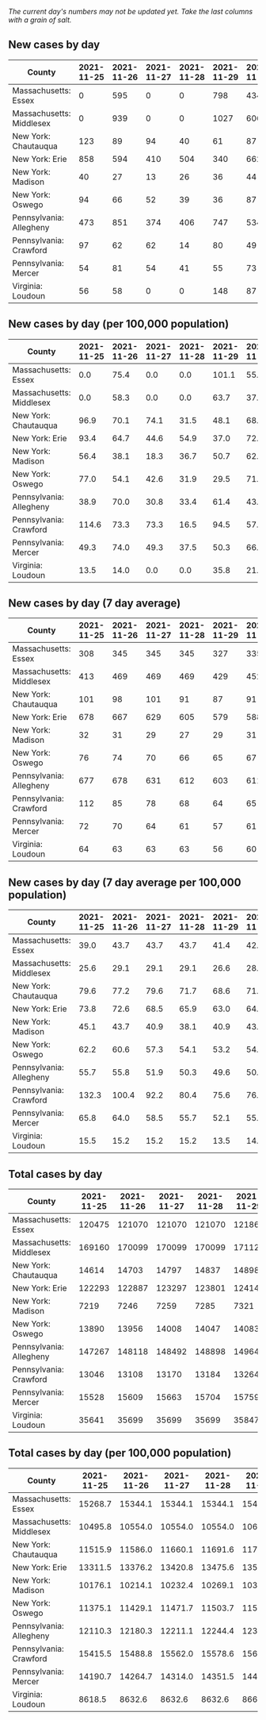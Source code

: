 _The current day's numbers may not be updated yet. Take the last columns with a grain of salt._
## New cases by day

| County | 2021-11-25 | 2021-11-26 | 2021-11-27 | 2021-11-28 | 2021-11-29 | 2021-11-30 | 2021-12-01 |
| --- | --- | --- | --- | --- | --- | --- | --- |
| Massachusetts: Essex | 0 | 595 | 0 | 0 | 798 | 434 |  |
| Massachusetts: Middlesex | 0 | 939 | 0 | 0 | 1027 | 606 |  |
| New York: Chautauqua | 123 | 89 | 94 | 40 | 61 | 87 |  |
| New York: Erie | 858 | 594 | 410 | 504 | 340 | 662 |  |
| New York: Madison | 40 | 27 | 13 | 26 | 36 | 44 |  |
| New York: Oswego | 94 | 66 | 52 | 39 | 36 | 87 |  |
| Pennsylvania: Allegheny | 473 | 851 | 374 | 406 | 747 | 534 |  |
| Pennsylvania: Crawford | 97 | 62 | 62 | 14 | 80 | 49 |  |
| Pennsylvania: Mercer | 54 | 81 | 54 | 41 | 55 | 73 |  |
| Virginia: Loudoun | 56 | 58 | 0 | 0 | 148 | 87 |  |

## New cases by day (per 100,000 population)

| County | 2021-11-25 | 2021-11-26 | 2021-11-27 | 2021-11-28 | 2021-11-29 | 2021-11-30 | 2021-12-01 |
| --- | --- | --- | --- | --- | --- | --- | --- |
| Massachusetts: Essex | 0.0 | 75.4 | 0.0 | 0.0 | 101.1 | 55.0 |  |
| Massachusetts: Middlesex | 0.0 | 58.3 | 0.0 | 0.0 | 63.7 | 37.6 |  |
| New York: Chautauqua | 96.9 | 70.1 | 74.1 | 31.5 | 48.1 | 68.6 |  |
| New York: Erie | 93.4 | 64.7 | 44.6 | 54.9 | 37.0 | 72.1 |  |
| New York: Madison | 56.4 | 38.1 | 18.3 | 36.7 | 50.7 | 62.0 |  |
| New York: Oswego | 77.0 | 54.1 | 42.6 | 31.9 | 29.5 | 71.2 |  |
| Pennsylvania: Allegheny | 38.9 | 70.0 | 30.8 | 33.4 | 61.4 | 43.9 |  |
| Pennsylvania: Crawford | 114.6 | 73.3 | 73.3 | 16.5 | 94.5 | 57.9 |  |
| Pennsylvania: Mercer | 49.3 | 74.0 | 49.3 | 37.5 | 50.3 | 66.7 |  |
| Virginia: Loudoun | 13.5 | 14.0 | 0.0 | 0.0 | 35.8 | 21.0 |  |

## New cases by day (7 day average)

| County | 2021-11-25 | 2021-11-26 | 2021-11-27 | 2021-11-28 | 2021-11-29 | 2021-11-30 | 2021-12-01 |
| --- | --- | --- | --- | --- | --- | --- | --- |
| Massachusetts: Essex | 308 | 345 | 345 | 345 | 327 | 335 |  |
| Massachusetts: Middlesex | 413 | 469 | 469 | 469 | 429 | 452 |  |
| New York: Chautauqua | 101 | 98 | 101 | 91 | 87 | 91 |  |
| New York: Erie | 678 | 667 | 629 | 605 | 579 | 588 |  |
| New York: Madison | 32 | 31 | 29 | 27 | 29 | 31 |  |
| New York: Oswego | 76 | 74 | 70 | 66 | 65 | 67 |  |
| Pennsylvania: Allegheny | 677 | 678 | 631 | 612 | 603 | 611 |  |
| Pennsylvania: Crawford | 112 | 85 | 78 | 68 | 64 | 65 |  |
| Pennsylvania: Mercer | 72 | 70 | 64 | 61 | 57 | 61 |  |
| Virginia: Loudoun | 64 | 63 | 63 | 63 | 56 | 60 |  |

## New cases by day (7 day average per 100,000 population)

| County | 2021-11-25 | 2021-11-26 | 2021-11-27 | 2021-11-28 | 2021-11-29 | 2021-11-30 | 2021-12-01 |
| --- | --- | --- | --- | --- | --- | --- | --- |
| Massachusetts: Essex | 39.0 | 43.7 | 43.7 | 43.7 | 41.4 | 42.5 |  |
| Massachusetts: Middlesex | 25.6 | 29.1 | 29.1 | 29.1 | 26.6 | 28.0 |  |
| New York: Chautauqua | 79.6 | 77.2 | 79.6 | 71.7 | 68.6 | 71.7 |  |
| New York: Erie | 73.8 | 72.6 | 68.5 | 65.9 | 63.0 | 64.0 |  |
| New York: Madison | 45.1 | 43.7 | 40.9 | 38.1 | 40.9 | 43.7 |  |
| New York: Oswego | 62.2 | 60.6 | 57.3 | 54.1 | 53.2 | 54.9 |  |
| Pennsylvania: Allegheny | 55.7 | 55.8 | 51.9 | 50.3 | 49.6 | 50.2 |  |
| Pennsylvania: Crawford | 132.3 | 100.4 | 92.2 | 80.4 | 75.6 | 76.8 |  |
| Pennsylvania: Mercer | 65.8 | 64.0 | 58.5 | 55.7 | 52.1 | 55.7 |  |
| Virginia: Loudoun | 15.5 | 15.2 | 15.2 | 15.2 | 13.5 | 14.5 |  |

## Total cases by day

| County | 2021-11-25 | 2021-11-26 | 2021-11-27 | 2021-11-28 | 2021-11-29 | 2021-11-30 | 2021-12-01 |
| --- | --- | --- | --- | --- | --- | --- | --- |
| Massachusetts: Essex | 120475 | 121070 | 121070 | 121070 | 121868 | 122302 |  |
| Massachusetts: Middlesex | 169160 | 170099 | 170099 | 170099 | 171126 | 171732 |  |
| New York: Chautauqua | 14614 | 14703 | 14797 | 14837 | 14898 | 14985 |  |
| New York: Erie | 122293 | 122887 | 123297 | 123801 | 124141 | 124803 |  |
| New York: Madison | 7219 | 7246 | 7259 | 7285 | 7321 | 7365 |  |
| New York: Oswego | 13890 | 13956 | 14008 | 14047 | 14083 | 14170 |  |
| Pennsylvania: Allegheny | 147267 | 148118 | 148492 | 148898 | 149645 | 150179 |  |
| Pennsylvania: Crawford | 13046 | 13108 | 13170 | 13184 | 13264 | 13313 |  |
| Pennsylvania: Mercer | 15528 | 15609 | 15663 | 15704 | 15759 | 15832 |  |
| Virginia: Loudoun | 35641 | 35699 | 35699 | 35699 | 35847 | 35934 |  |

## Total cases by day (per 100,000 population)

| County | 2021-11-25 | 2021-11-26 | 2021-11-27 | 2021-11-28 | 2021-11-29 | 2021-11-30 | 2021-12-01 |
| --- | --- | --- | --- | --- | --- | --- | --- |
| Massachusetts: Essex | 15268.7 | 15344.1 | 15344.1 | 15344.1 | 15445.2 | 15500.2 |  |
| Massachusetts: Middlesex | 10495.8 | 10554.0 | 10554.0 | 10554.0 | 10617.7 | 10655.3 |  |
| New York: Chautauqua | 11515.9 | 11586.0 | 11660.1 | 11691.6 | 11739.7 | 11808.2 |  |
| New York: Erie | 13311.5 | 13376.2 | 13420.8 | 13475.6 | 13512.7 | 13584.7 |  |
| New York: Madison | 10176.1 | 10214.1 | 10232.4 | 10269.1 | 10319.8 | 10381.9 |  |
| New York: Oswego | 11375.1 | 11429.1 | 11471.7 | 11503.7 | 11533.1 | 11604.4 |  |
| Pennsylvania: Allegheny | 12110.3 | 12180.3 | 12211.1 | 12244.4 | 12305.9 | 12349.8 |  |
| Pennsylvania: Crawford | 15415.5 | 15488.8 | 15562.0 | 15578.6 | 15673.1 | 15731.0 |  |
| Pennsylvania: Mercer | 14190.7 | 14264.7 | 14314.0 | 14351.5 | 14401.8 | 14468.5 |  |
| Virginia: Loudoun | 8618.5 | 8632.6 | 8632.6 | 8632.6 | 8668.3 | 8689.4 |  |

